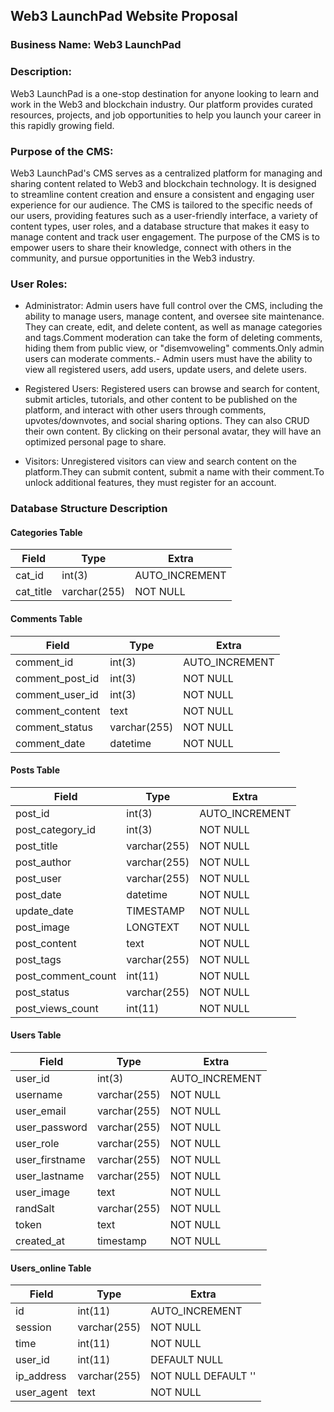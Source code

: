 ## Web3 LaunchPad Website Proposal


###  Business Name:  Web3 LaunchPad 

### Description:

Web3 LaunchPad is a one-stop destination for anyone looking to learn and work in the Web3 and blockchain industry. Our platform provides curated resources, projects, and job opportunities to help you launch your career in this rapidly growing field.


### Purpose of the CMS:

Web3 LaunchPad's CMS serves as a centralized platform for managing and sharing content related to Web3 and blockchain technology. It is designed to streamline content creation and ensure a consistent and engaging user experience for our audience. The CMS is tailored to the specific needs of our users, providing features such as a user-friendly interface, a variety of content types, user roles, and a database structure that makes it easy to manage content and track user engagement. The purpose of the CMS is to empower users to share their knowledge, connect with others in the community, and pursue opportunities in the Web3 industry.


### User Roles:

- Administrator: Admin users have full control over the CMS, including the ability to manage users, manage content, and oversee site maintenance. They can create, edit, and delete content, as well as manage categories and tags.Comment moderation can take the form of deleting comments, hiding them from public view, or "disemvoweling" comments.Only admin users can moderate comments.- Admin users must have the ability to view all registered users, add users, update users, and delete users.

- Registered Users: Registered users can browse and search for content, submit articles, tutorials, and other content to be published on the platform, and interact with other users through comments, upvotes/downvotes, and social sharing options. They can also CRUD their own content. By clicking on their personal avatar, they will have an optimized personal page to share.

- Visitors: Unregistered visitors can view and search content on the platform.They can submit content, submit a name with their comment.To unlock additional features, they must register for an account.



### Database Structure Description


#### Categories Table

| Field       | Type        | Extra          |
|-------------|-------------|----------------|
| cat_id      | int(3)      | AUTO_INCREMENT |
| cat_title   | varchar(255)| NOT NULL       |

#### Comments Table

| Field          | Type        | Extra          |
|----------------|-------------|----------------|
| comment_id     | int(3)      | AUTO_INCREMENT |
| comment_post_id| int(3)      | NOT NULL       |
| comment_user_id| int(3)      | NOT NULL       |
| comment_content| text        | NOT NULL       |
| comment_status | varchar(255)| NOT NULL       |
| comment_date   | datetime    | NOT NULL       |

#### Posts Table

| Field            | Type        | Extra          |
|------------------|-------------|----------------|
| post_id          | int(3)      | AUTO_INCREMENT |
| post_category_id | int(3)      | NOT NULL       |
| post_title       | varchar(255)| NOT NULL       |
| post_author      | varchar(255)| NOT NULL       |
| post_user        | varchar(255)| NOT NULL       |
| post_date        | datetime    | NOT NULL       |
| update_date      | TIMESTAMP   | NOT NULL       |
| post_image       | LONGTEXT    | NOT NULL       |
| post_content     | text        | NOT NULL       |
| post_tags        | varchar(255)| NOT NULL       |
| post_comment_count|int(11)     | NOT NULL       |
| post_status      | varchar(255)| NOT NULL       |
| post_views_count | int(11)     | NOT NULL       |

#### Users Table

| Field          | Type        | Extra          |
|----------------|-------------|----------------|
| user_id        | int(3)      | AUTO_INCREMENT |
| username       | varchar(255)| NOT NULL       |
| user_email     | varchar(255)| NOT NULL       |
| user_password  | varchar(255)| NOT NULL       |
| user_role      | varchar(255)| NOT NULL       |
| user_firstname | varchar(255)| NOT NULL       |
| user_lastname  | varchar(255)| NOT NULL       |
| user_image     | text        | NOT NULL       |
| randSalt       | varchar(255)| NOT NULL       |
| token          | text        | NOT NULL       |
| created_at     | timestamp   | NOT NULL       |

#### Users_online Table

| Field       | Type         | Extra          |
|-------------|--------------|----------------|
| id          | int(11)      | AUTO_INCREMENT |
| session     | varchar(255) | NOT NULL       |
| time        | int(11)      | NOT NULL       |
| user_id     | int(11)      | DEFAULT NULL   |
| ip_address  | varchar(255) | NOT NULL DEFAULT '' |
| user_agent  | text         | NOT NULL       |
